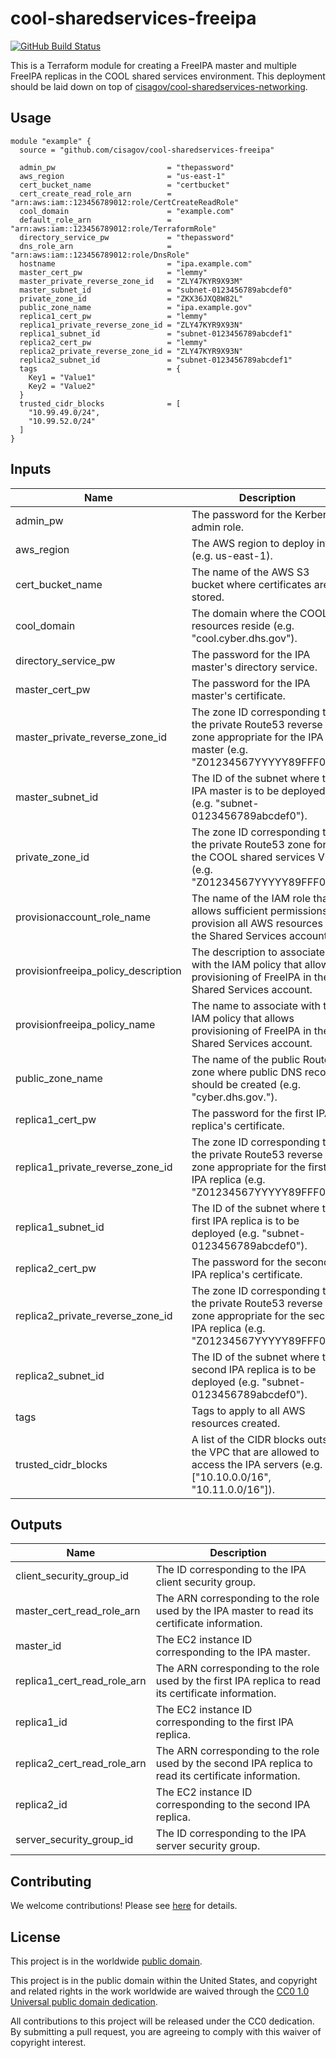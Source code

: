 # cool-sharedservices-freeipa #

[![GitHub Build Status](https://github.com/cisagov/cool-sharedservices-freeipa/workflows/build/badge.svg)](https://github.com/cisagov/cool-sharedservices-freeipa/actions)

This is a Terraform module for creating a FreeIPA master and multiple
FreeIPA replicas in the COOL shared services environment.  This
deployment should be laid down on top of
[cisagov/cool-sharedservices-networking](https://github.com/cisagov/cool-sharedservices-networking).

## Usage ##

```hcl
module "example" {
  source = "github.com/cisagov/cool-sharedservices-freeipa"

  admin_pw                         = "thepassword"
  aws_region                       = "us-east-1"
  cert_bucket_name                 = "certbucket"
  cert_create_read_role_arn        = "arn:aws:iam::123456789012:role/CertCreateReadRole"
  cool_domain                      = "example.com"
  default_role_arn                 = "arn:aws:iam::123456789012:role/TerraformRole"
  directory_service_pw             = "thepassword"
  dns_role_arn                     = "arn:aws:iam::123456789012:role/DnsRole"
  hostname                         = "ipa.example.com"
  master_cert_pw                   = "lemmy"
  master_private_reverse_zone_id   = "ZLY47KYR9X93M"
  master_subnet_id                 = "subnet-0123456789abcdef0"
  private_zone_id                  = "ZKX36JXQ8W82L"
  public_zone_name                 = "ipa.example.gov"
  replica1_cert_pw                 = "lemmy"
  replica1_private_reverse_zone_id = "ZLY47KYR9X93N"
  replica1_subnet_id               = "subnet-0123456789abcdef1"
  replica2_cert_pw                 = "lemmy"
  replica2_private_reverse_zone_id = "ZLY47KYR9X93N"
  replica2_subnet_id               = "subnet-0123456789abcdef1"
  tags                             = {
    Key1 = "Value1"
    Key2 = "Value2"
  }
  trusted_cidr_blocks              = [
    "10.99.49.0/24",
    "10.99.52.0/24"
  ]
}
```

## Inputs ##

| Name | Description | Type | Default | Required |
|------|-------------|:----:|:-------:|:--------:|
| admin_pw | The password for the Kerberos admin role. | string | | yes |
| aws_region | The AWS region to deploy into (e.g. us-east-1). | string | | yes |
| cert_bucket_name | The name of the AWS S3 bucket where certificates are stored. | string | `cool-certificates` | no |
| cool_domain | The domain where the COOL resources reside (e.g. "cool.cyber.dhs.gov"). | string | `cool.cyber.dhs.gov` | no |
| directory_service_pw | The password for the IPA master's directory service. | string | | yes |
| master_cert_pw | The password for the IPA master's certificate. | string | | yes |
| master_private_reverse_zone_id | The zone ID corresponding to the private Route53 reverse zone appropriate for the IPA master (e.g. "Z01234567YYYYY89FFF0T"). | string | | yes |
| master_subnet_id | The ID of the subnet where the IPA master is to be deployed (e.g. "subnet-0123456789abcdef0"). | string | | yes |
| private_zone_id | The zone ID corresponding to the private Route53 zone for the COOL shared services VPC (e.g. "Z01234567YYYYY89FFF0T"). | string | | yes |
| provisionaccount_role_name | The name of the IAM role that allows sufficient permissions to provision all AWS resources in the Shared Services account. | string | `ProvisionAccount` | no |
| provisionfreeipa_policy_description | The description to associate with the IAM policy that allows provisioning of FreeIPA in the Shared Services account. | string | `Allows provisioning of FreeIPA in the Shared Services account.` | no |
| provisionfreeipa_policy_name | The name to associate with the IAM policy that allows provisioning of FreeIPA in the Shared Services account. | string | `ProvisionFreeIPA` | no |
| public_zone_name | The name of the public Route53 zone where public DNS records should be created (e.g. "cyber.dhs.gov."). | string | `cyber.dhs.gov` | no |
| replica1_cert_pw | The password for the first IPA replica's certificate. | string | | yes |
| replica1_private_reverse_zone_id | The zone ID corresponding to the private Route53 reverse zone appropriate for the first IPA replica (e.g. "Z01234567YYYYY89FFF0T"). | string | | yes |
| replica1_subnet_id | The ID of the subnet where the first IPA replica is to be deployed (e.g. "subnet-0123456789abcdef0"). | string | | yes |
| replica2_cert_pw | The password for the second IPA replica's certificate. | string | | yes |
| replica2_private_reverse_zone_id | The zone ID corresponding to the private Route53 reverse zone appropriate for the second IPA replica (e.g. "Z01234567YYYYY89FFF0T"). | string | | yes |
| replica2_subnet_id | The ID of the subnet where the second IPA replica is to be deployed (e.g. "subnet-0123456789abcdef0"). | string | | yes |
| tags | Tags to apply to all AWS resources created. | map(string) | `{}` | no |
| trusted_cidr_blocks | A list of the CIDR blocks outside the VPC that are allowed to access the IPA servers (e.g. ["10.10.0.0/16", "10.11.0.0/16"]). | list(string) | `[]` | no |

## Outputs ##

| Name | Description |
|------|-------------|
| client_security_group_id | The ID corresponding to the IPA client security group. |
| master_cert_read_role_arn | The ARN corresponding to the role used by the IPA master to read its certificate information. |
| master_id | The EC2 instance ID corresponding to the IPA master. |
| replica1_cert_read_role_arn | The ARN corresponding to the role used by the first IPA replica to read its certificate information. |
| replica1_id | The EC2 instance ID corresponding to the first IPA replica. |
| replica2_cert_read_role_arn | The ARN corresponding to the role used by the second IPA replica to read its certificate information. |
| replica2_id | The EC2 instance ID corresponding to the second IPA replica. |
| server_security_group_id | The ID corresponding to the IPA server security group. |

## Contributing ##

We welcome contributions!  Please see [here](CONTRIBUTING.md) for
details.

## License ##

This project is in the worldwide [public domain](LICENSE).

This project is in the public domain within the United States, and
copyright and related rights in the work worldwide are waived through
the [CC0 1.0 Universal public domain
dedication](https://creativecommons.org/publicdomain/zero/1.0/).

All contributions to this project will be released under the CC0
dedication. By submitting a pull request, you are agreeing to comply
with this waiver of copyright interest.

